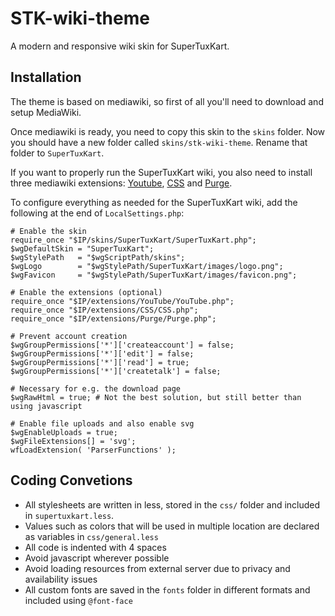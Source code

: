 # STK-wiki-theme

A modern and responsive wiki skin for SuperTuxKart.

## Installation
The theme is based on mediawiki, so first of all you'll need to download and setup MediaWiki.

Once mediawiki is ready, you need to copy this skin to the `skins` folder. Now you should have a new folder called `skins/stk-wiki-theme`. Rename that folder to `SuperTuxKart`.

If you want to properly run the SuperTuxKart wiki, you also need to install three mediawiki extensions: [Youtube](https://www.mediawiki.org/wiki/Extension:YouTube), [CSS](https://www.mediawiki.org/wiki/Extension:CSS) and [Purge](https://www.mediawiki.org/wiki/Extension:Purge).

To configure everything as needed for the SuperTuxKart wiki, add the following at the end of `LocalSettings.php`:

```
# Enable the skin
require_once "$IP/skins/SuperTuxKart/SuperTuxKart.php";
$wgDefaultSkin = "SuperTuxKart";
$wgStylePath   = "$wgScriptPath/skins";
$wgLogo        = "$wgStylePath/SuperTuxKart/images/logo.png";
$wgFavicon     = "$wgStylePath/SuperTuxKart/images/favicon.png";

# Enable the extensions (optional)
require_once "$IP/extensions/YouTube/YouTube.php";
require_once "$IP/extensions/CSS/CSS.php";
require_once "$IP/extensions/Purge/Purge.php";

# Prevent account creation
$wgGroupPermissions['*']['createaccount'] = false;
$wgGroupPermissions['*']['edit'] = false;
$wgGroupPermissions['*']['read'] = true;
$wgGroupPermissions['*']['createtalk'] = false;

# Necessary for e.g. the download page
$wgRawHtml = true; # Not the best solution, but still better than using javascript

# Enable file uploads and also enable svg
$wgEnableUploads = true;
$wgFileExtensions[] = 'svg';
wfLoadExtension( 'ParserFunctions' );
```

## Coding Convetions
 * All stylesheets are written in less, stored in the `css/` folder and included in `supertuxkart.less`.
 * Values such as colors that will be used in multiple location are declared as variables in `css/general.less`
 * All code is indented with 4 spaces
 * Avoid javascript wherever possible
 * Avoid loading resources from external server due to privacy and availability issues
 * All custom fonts are saved in the `fonts` folder in different formats and included using `@font-face`

